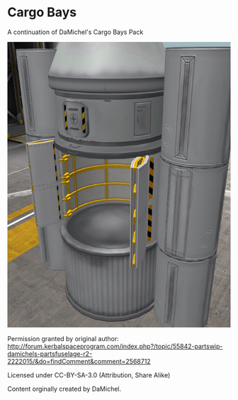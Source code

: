 # Cargo Bays
A continuation of DaMichel's Cargo Bays Pack

![CargoBayinEditor](https://raw.githubusercontent.com/ColorCurves/colorcurves.github.io/master/pictures/DMTanks/DaMichel's%20Pics/Cargo%20Bay%20-%20Imgur.jpg)

Permission granted by original author:
http://forum.kerbalspaceprogram.com/index.php?/topic/55842-partswip-damichels-partsfuselage-r2-2222015/&do=findComment&comment=2568712

Licensed under CC-BY-SA-3.0 (Attribution, Share Alike)

Content orginally created by DaMichel.
